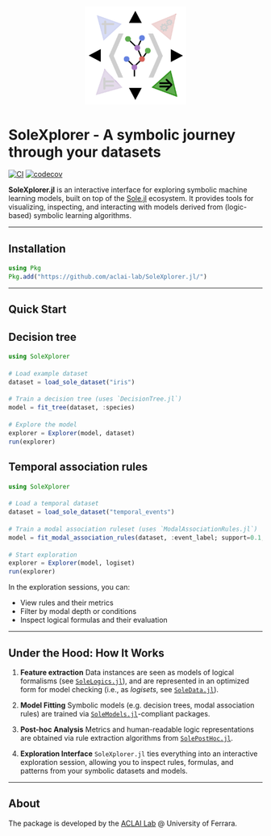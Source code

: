 <div align="center"><a href="https://github.com/aclai-lab/Sole.jl"><img src="logo.png" alt="" title="This package is part of Sole.jl" width="200"></a></div>

# SoleXplorer - A symbolic journey through your datasets

[![CI](https://github.com/aclai-lab/SoleXplorer.jl/actions/workflows/ci.yml/badge.svg)](https://github.com/aclai-lab/SoleXplorer.jl/actions/workflows/ci.yml)
[![codecov](https://codecov.io/gh/aclai-lab/SoleXplorer.jl/graph/badge.svg?token=EJQ1MJOTDO)](https://codecov.io/gh/aclai-lab/SoleXplorer.jl)

**SoleXplorer.jl** is an interactive interface for exploring symbolic machine learning models, built on top of the [Sole.jl](https://github.com/aclai-lab/Sole.jl) ecosystem. It provides tools for visualizing, inspecting, and interacting with models derived from (logic-based) symbolic learning algorithms.

---

## Installation

```julia
using Pkg
Pkg.add("https://github.com/aclai-lab/SoleXplorer.jl/")
```

---

## Quick Start

## Decision tree

```julia
using SoleXplorer

# Load example dataset
dataset = load_sole_dataset("iris")

# Train a decision tree (uses `DecisionTree.jl`)
model = fit_tree(dataset, :species)

# Explore the model
explorer = Explorer(model, dataset)
run(explorer)
```

## Temporal association rules

```julia
using SoleXplorer

# Load a temporal dataset
dataset = load_sole_dataset("temporal_events")

# Train a modal association ruleset (uses `ModalAssociationRules.jl`)
model = fit_modal_association_rules(dataset, :event_label; support=0.1, confidence=0.8)

# Start exploration
explorer = Explorer(model, logiset)
run(explorer)
```

In the exploration sessions, you can:
* View rules and their metrics
* Filter by modal depth or conditions
* Inspect logical formulas and their evaluation

---

## Under the Hood: How It Works

1. **Feature extraction**
   Data instances are seen as models of logical formalisms (see [`SoleLogics.jl`](https://github.com/aclai-lab/SoleLogics.jl)), and are represented in an optimized form for model checking (i.e., as _logisets_, see [`SoleData.jl`](https://github.com/aclai-lab/SoleData.jl)).

2. **Model Fitting**
   Symbolic models (e.g. decision trees, modal association rules) are trained via [`SoleModels.jl`](https://github.com/aclai-lab/SoleModels.jl)-compliant packages.

4. **Post-hoc Analysis**
   Metrics and human-readable logic representations are obtained via rule extraction algorithms from [`SolePostHoc.jl`](https://github.com/aclai-lab/SolePostHoc.jl).

5. **Exploration Interface**
   `SoleXplorer.jl` ties everything into an interactive exploration session, allowing you to inspect rules, formulas, and patterns from your symbolic datasets and models.

---

## About

The package is developed by the [ACLAI Lab](https://aclai.unife.it/en/) @ University of Ferrara.

